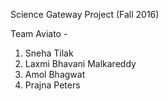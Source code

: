 Science Gateway Project (Fall 2016)

Team Aviato -

1. Sneha Tilak
2. Laxmi Bhavani Malkareddy
3. Amol Bhagwat
4. Prajna Peters
